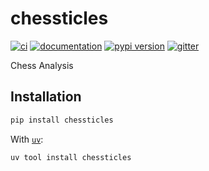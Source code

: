 # chessticles

[![ci](https://github.com/vandyG/chessticles/workflows/ci/badge.svg)](https://github.com/vandyG/chessticles/actions?query=workflow%3Aci)
[![documentation](https://img.shields.io/badge/docs-mkdocs-708FCC.svg?style=flat)](https://vandyG.github.io/chessticles/)
[![pypi version](https://img.shields.io/pypi/v/chessticles.svg)](https://pypi.org/project/chessticles/)
[![gitter](https://badges.gitter.im/join%20chat.svg)](https://app.gitter.im/#/room/#chessticles:gitter.im)

Chess Analysis

## Installation

```bash
pip install chessticles
```

With [`uv`](https://docs.astral.sh/uv/):

```bash
uv tool install chessticles
```
